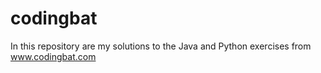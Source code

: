 # codingbat

In this repository are my solutions to the Java and Python exercises from www.codingbat.com
